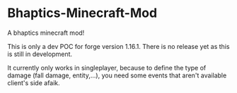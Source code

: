 # Bhaptics-Minecraft-Mod
A bhaptics minecraft mod!

This is only a dev POC for forge version 1.16.1. There is no release yet as this is still in development.

It currently only works in singleplayer, because to define the type of damage (fall damage, entity,...), you need some events that aren't available client's side afaik.
